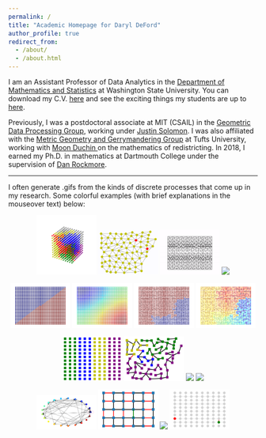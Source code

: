 ```yaml
---
permalink: /
title: "Academic Homepage for Daryl DeFord"
author_profile: true
redirect_from: 
  - /about/
  - /about.html
---
```



<p> I am an Assistant Professor of Data Analytics in the <a href="http://math.wsu.edu">Department of Mathematics and Statistics</a> at Washington State University.
You can download  my C.V. <a href="./files/DeFord_CV.pdf"> here</a> and see the exciting things my students are up to
 <a href="/students">here</a>. </p>
<p> Previously, I was a postdoctoral associate at MIT (CSAIL)
 in the
 <a href="http://groups.csail.mit.edu/gdpgroup/">Geometric Data Processing
 Group</a>, working under <a href="http://people.csail.mit.edu/jsolomon/">
 Justin Solomon</a>. I was also affiliated with the <a href="https://mggg.org">Metric Geometry and Gerrymandering Group</a> at Tufts University, 
 working with <a href ="https://https://math.cornell.edu/moon-duchin/">Moon Duchin </a> on the mathematics of redistricting. 
 In 2018,  I earned my Ph.D. in mathematics at Dartmouth College under the supervision of 
 <a href="https://home.dartmouth.edu/faculty-directory/daniel-rockmore">
Dan Rockmore</a>. </p>

<hr>

I often generate .gifs from the kinds of discrete processes that come up in my research. Some colorful examples (with brief explanations in the mouseover text) below: 

<p align="center">
  <img src="./images/space10.gif" width="24%  title="The ReCombination Markov chain running on a 3d cube." />
  <img src="./images/sir3.gif" width="24%"  title="The SIR process from epidemiology running on the counties of Arkansas."  />
   <img src="./images/tetgifgif.gif" width="24%" />
<img src="./images/100d_go.gif" width="24%" />
</p>

<p align="center">
  <img src="./images/sg1.gif" width="24%" />
  <img src="./images/sg3.gif" width="24%" />
   <img src="./images/sg2.gif" width="24%" />
<img src="./images/sg4.gif" width="24%" />
</p>

<p align="center">
  <img src="./images/lifted_gif.gif" width="24%" />
  <img src="./images/LWAR.gif" width="24%" />
  <img src="./images/TWOEDGE_1.gif" width="24%" />
   <img src="./images/marked_big_cheat.gif" width="24%" />
</p>

<p align="center">
  <img src="./images/Net_all.gif" width="24%" />
  <img src="./images/uniwalk_slow.gif" width="24%" />
  <img src="./images/kc_walk.gif" width="24%" />
   <img src="./images/LERW1010.gif" width="24%" />
</p>


